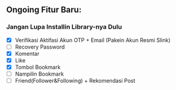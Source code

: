 ## Ongoing Fitur Baru:
### Jangan Lupa Installin Library-nya Dulu
- [x] Verifikasi Aktifasi Akun OTP + Email (Pakein Akun Resmi Slink)
- [ ] Recovery Password
- [x] Komentar
- [x] Like
- [x] Tombol Bookmark
- [ ] Nampilin Bookmark
- [ ] Friend(Follower&Following) + Rekomendasi Post
